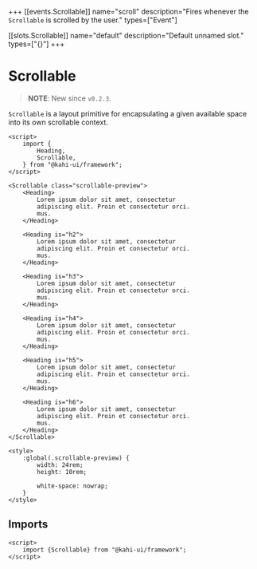+++
[[events.Scrollable]]
name="scroll"
description="Fires whenever the `Scrollable` is scrolled by the user."
types=["Event"]

[[slots.Scrollable]]
name="default"
description="Default unnamed slot."
types=["{}"]
+++

# Scrollable

> **NOTE**: New since `v0.2.3`.

`Scrollable` is a layout primitive for encapsulating a given available space into its own scrollable context.

```svelte {title="Scrollable Preview" mode="repl"}
<script>
    import {
        Heading,
        Scrollable,
    } from "@kahi-ui/framework";
</script>

<Scrollable class="scrollable-preview">
    <Heading>
        Lorem ipsum dolor sit amet, consectetur
        adipiscing elit. Proin et consectetur orci.
        mus.
    </Heading>

    <Heading is="h2">
        Lorem ipsum dolor sit amet, consectetur
        adipiscing elit. Proin et consectetur orci.
        mus.
    </Heading>

    <Heading is="h3">
        Lorem ipsum dolor sit amet, consectetur
        adipiscing elit. Proin et consectetur orci.
        mus.
    </Heading>

    <Heading is="h4">
        Lorem ipsum dolor sit amet, consectetur
        adipiscing elit. Proin et consectetur orci.
        mus.
    </Heading>

    <Heading is="h5">
        Lorem ipsum dolor sit amet, consectetur
        adipiscing elit. Proin et consectetur orci.
        mus.
    </Heading>

    <Heading is="h6">
        Lorem ipsum dolor sit amet, consectetur
        adipiscing elit. Proin et consectetur orci.
        mus.
    </Heading>
</Scrollable>

<style>
    :global(.scrollable-preview) {
        width: 24rem;
        height: 10rem;

        white-space: nowrap;
    }
</style>
```

## Imports

```svelte {title="Scrollable Imports"}
<script>
    import {Scrollable} from "@kahi-ui/framework";
</script>
```
